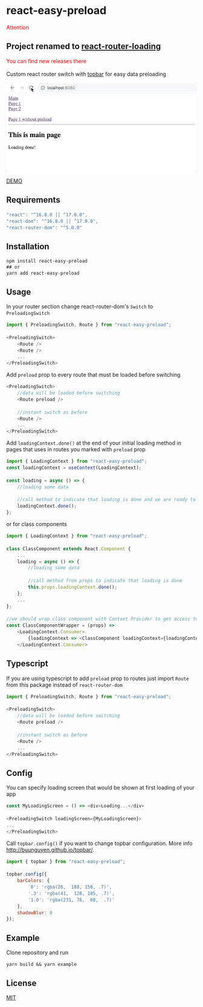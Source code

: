 # react-easy-preload

<span style="color:red">Attention</span>
## Project renamed to [react-router-loading](https://www.npmjs.com/package/react-router-loading)
<span style="color:red">You can find new releases there</span>  
\
Custom react router switch with [topbar](https://github.com/buunguyen/topbar) for easy data preloading

![](example.gif)

[DEMO](https://codesandbox.io/s/react-easy-preload-demo-sguvm)

## Requirements
```js
"react": "^16.8.0 || ^17.0.0",
"react-dom": "^16.8.0 || ^17.0.0",
"react-router-dom": "^5.0.0"
```

## Installation

```console
npm install react-easy-preload
## or
yarn add react-easy-preload
```

## Usage

In your router section change react-router-dom's `Switch` to `PreloadingSwitch`
```js
import { PreloadingSwitch, Route } from "react-easy-preload";

<PreloadingSwitch>
    <Route />
    <Route />
    ...
</PreloadingSwitch>
```

Add `preload` prop to every route that must be loaded before switching
```js
<PreloadingSwitch>
    //data will be loaded before switching
    <Route preload />

    //instant switch as before
    <Route />
    ...
</PreloadingSwitch>
```

Add `loadingContext.done()` at the end of your initial loading method in pages that uses in routes you marked with `preload` prop
```js
import { LoadingContext } from "react-easy-preload";
const loadingContext = useContext(LoadingContext);

const loading = async () => {
    //loading some data

    //call method to indicate that loading is done and we are ready to switch
    loadingContext.done();
};
```
or for class components
```js
import { LoadingContext } from "react-easy-preload";

class ClassComponent extends React.Component {
    ...
    loading = async () => {
        //loading some data

        //call method from props to indicate that loading is done
        this.props.loadingContext.done();
    };
    ...
};

//we should wrap class component with Context Provider to get access to loading methods
const ClassComponentWrapper = (props) =>
    <LoadingContext.Consumer>
        {loadingContext => <ClassComponent loadingContext={loadingContext} {...props} />}
    </LoadingContext.Consumer>

```

## Typescript

If you are using typescript to add `preload` prop to routes just import `Route` from this package instead of `react-router-dom`
```js
import { PreloadingSwitch, Route } from "react-easy-preload";

<PreloadingSwitch>
    //data will be loaded before switching
    <Route preload />

    //instant switch as before
    <Route />
    ...
</PreloadingSwitch>
```

## Config

You can specify loading screen that would be shown at first loading of your app
```js
const MyLoadingScreen = () => <div>Loading...</div>

<PreloadingSwitch loadingScreen={MyLoadingScreen}>
...
</PreloadingSwitch>
```

Call `topbar.config()` if you want to change topbar configuration. More info http://buunguyen.github.io/topbar/.
```js
import { topbar } from "react-easy-preload";

topbar.config({
    barColors: {
        '0': 'rgba(26,  188, 156, .7)',
        '.3': 'rgba(41,  128, 185, .7)',
        '1.0': 'rgba(231, 76,  60,  .7)'
    },
    shadowBlur: 0
});
```
## Example

Clone repository and run
```
yarn build && yarn example
```

## License

[MIT](./LICENSE)

